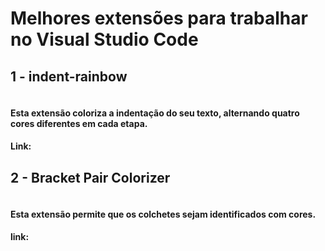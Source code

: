 <h1>Melhores extensões para trabalhar no Visual Studio Code</h1>

<h2>1 - indent-rainbow</h2>
<img src="https://raw.githubusercontent.com/oderwat/vscode-indent-rainbow/master/assets/example.png" alt="">
<h4>Esta extensão coloriza a indentação do seu texto, alternando quatro cores diferentes em cada etapa.</h4>
<h4>Link: <a href="https://marketplace.visualstudio.com/items?itemName=oderwat.indent-rainbow"></a></h4>

<h2>2 - Bracket Pair Colorizer</h2>
<img src="https://github.com/CoenraadS/BracketPair/raw/master/images/example.png" alt="">
<h4>Esta extensão permite que os colchetes sejam identificados com cores.</h4>
<h4>link: <a href="https://marketplace.visualstudio.com/items?itemName=CoenraadS.bracket-pair-colorizer"></a></h4>
